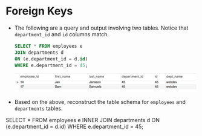 # Foreign Keys


* The following are a query and output involving two tables. Notice that `department_id` and `id` columns match.

  ```sql
  SELECT * FROM employees e
  JOIN departments d
  ON (e.department_id = d.id)
  WHERE e.department_id = 45;
  ```
  
  ![Images/foreign01.png](Images/foreign01.png)
  
* Based on the above, reconstruct the table schema for `employees` and `departments` tables.

SELECT * FROM employees e
INNER JOIN departments d
ON (e.department_id = d.id)
WHERE e.department_id = 45;
